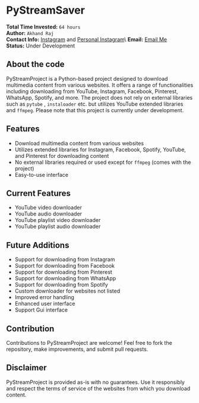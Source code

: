 
# PyStreamSaver

**Total Time Invested:** `64 hours`\
**Author:** `Akhand Raj`\
**Contact Info:** [Instagram](https://www.instagram.com/its_just_me_akk)   and  [Personal Instagram](https://www.instagram.com/akki_raj_._)\
**Email:** [Email Me](mailto:akhandraj764@gmail.com)\
**Status:** Under Development

## About the code

PyStreamProject is a Python-based project designed to download multimedia content from various websites. It offers a range of functionalities including downloading from YouTube, Instagram, Facebook, Pinterest, WhatsApp, Spotify, and more. The project does not rely on external libraries such as `pytube` , `instaloader` etc. but utilizes YouTube extended libraries and `ffmpeg`. Please note that this project is currently under development.

## Features

- Download multimedia content from various websites
- Utilizes extended libraries for Instagram, Facebook, Spotify, YouTube, and Pinterest for downloading content
- No external libraries required or used except for `ffmpeg` (comes with the project)
- Easy-to-use interface

## Current Features

- YouTube video downloader
- YouTube audio downloader
- YouTube playlist video downloader
- YouTube playlist audio downloader

## Future Additions

- Support for downloading from Instagram
- Support for downloading from Facebook
- Support for downloading from Pinterest
- Support for downloading from WhatsApp
- Support for downloading from Spotify
- Custom downloader for websites not listed
- Improved error handling
- Enhanced user interface
- Support Gui interface

## Contribution

Contributions to PyStreamProject are welcome! Feel free to fork the repository, make improvements, and submit pull requests.

<!-- ## License

This project is licensed under the MIT License - see the [LICENSE](LICENSE) file for details. -->

## Disclaimer

PyStreamProject is provided as-is with no guarantees. Use it responsibly and respect the terms of service of the websites from which you download content.

